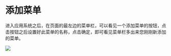 # 添加菜单

进入应用系统之后，在页面的最左边的菜单栏，可以看见一个添加菜单的按钮，点击按钮之后设置好此菜单的名称，点击确定，即可看见菜单栏多出来您刚刚新添加的菜单。

![](http://193.112.34.232:91/assets/img/intro/intro-1.gif)


<script type="text/javascript">
window.addEventListener("load", function() {
  var click_handle = function() {
    if (this.href.substr(-5) == ".html") {
      location.href = this.href;
    } else {
      location.href = "./index.html";
    }
  };
  var as = document.querySelectorAll(".chapter a, .navigation-prev, .navigation-next");
  for (var i = 0; i < as.length; i++) {
    as[i].addEventListener("click", click_handle, true);
    as[i].title = as[i].innerText;
  }
});
</script>